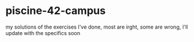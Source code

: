 # piscine-42-campus
my solutions of the exercises I've done, most are irght, some are wrong, I'll update with the specifics soon
